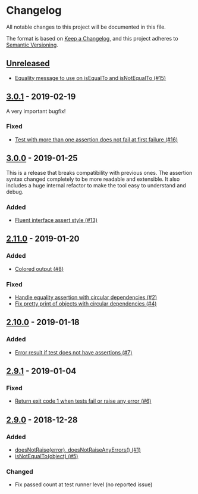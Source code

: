 # Changelog
All notable changes to this project will be documented in this file.

The format is based on [Keep a Changelog](https://keepachangelog.com/en/1.0.0/),
and this project adheres to [Semantic Versioning](https://semver.org/spec/v2.0.0.html).

## [Unreleased]

* [Equality message to use on isEqualTo and isNotEqualTo (#15)](https://github.com/ngarbezza/testy/issues/15)

## [3.0.1] - 2019-02-19

A very important bugfix!

### Fixed
- [Test with more than one assertion does not fail at first failure (#16)](https://github.com/ngarbezza/testy/issues/16)

## [3.0.0] - 2019-01-25

This is a release that breaks compatibility with previous ones. The assertion syntax changed completely to be more
readable and extensible. It also includes a huge internal refactor to make the tool easy to understand and debug.  

### Added
- [Fluent interface assert style (#13)](https://github.com/ngarbezza/testy/issues/13)

## [2.11.0] - 2019-01-20
### Added
- [Colored output (#8)](https://github.com/ngarbezza/testy/issues/8)
### Fixed
- [Handle equality assertion with circular dependencies (#2)](https://github.com/ngarbezza/testy/issues/2)
- [Fix pretty print of objects with circular dependencies (#4)](https://github.com/ngarbezza/testy/issues/4)

## [2.10.0] - 2019-01-18
### Added
- [Error result if test does not have assertions (#7)](https://github.com/ngarbezza/testy/issues/7)

## [2.9.1] - 2019-01-04
### Fixed
- [Return exit code 1 when tests fail or raise any error (#6)](https://github.com/ngarbezza/testy/issues/6)

## [2.9.0] - 2018-12-28
### Added
- [doesNotRaise(error), doesNotRaiseAnyErrors() (#1)](https://github.com/ngarbezza/testy/issues/1)
- [isNotEqualTo(object) (#5)](https://github.com/ngarbezza/testy/issues/5)

### Changed
- Fix passed count at test runner level (no reported issue)

[Unreleased]: https://github.com/ngarbezza/testy/compare/v3.0.1...HEAD
[3.0.1]: https://github.com/ngarbezza/testy/compare/v3.0.0...v3.0.1
[3.0.0]: https://github.com/ngarbezza/testy/compare/v2.11.0...v3.0.0
[2.11.0]: https://github.com/ngarbezza/testy/compare/v2.10.0...v2.11.0
[2.10.0]: https://github.com/ngarbezza/testy/compare/v2.9.1...v2.10.0
[2.9.1]: https://github.com/ngarbezza/testy/compare/v2.9.0...v2.9.1
[2.9.0]: https://github.com/ngarbezza/testy/compare/v2.8.1...v2.9.0
